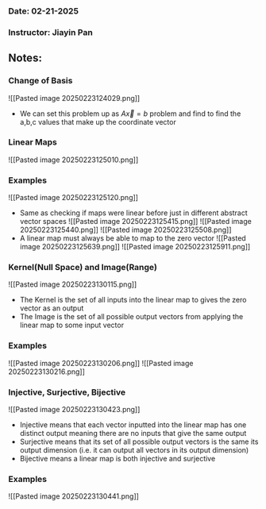 ### Date: 02-21-2025
### Instructor: Jiayin Pan


## Notes:
### Change of Basis
![[Pasted image 20250223124029.png]]
- We can set this problem up as $A\vec{x}=b$ problem and find to find the a,b,c values that make up the coordinate vector

### Linear Maps
![[Pasted image 20250223125010.png]]

### Examples
![[Pasted image 20250223125120.png]]
- Same as checking if maps were linear before just in different abstract vector spaces
![[Pasted image 20250223125415.png]]
![[Pasted image 20250223125440.png]]
![[Pasted image 20250223125508.png]]
- A linear map must always be able to map to the zero vector
![[Pasted image 20250223125639.png]]
![[Pasted image 20250223125911.png]]

### Kernel(Null Space) and Image(Range)
![[Pasted image 20250223130115.png]]
 - The Kernel is the set of all inputs into the linear map to gives the zero vector as an output
 - The Image is the set of all possible output vectors from applying the linear map to some input vector 
### Examples
![[Pasted image 20250223130206.png]]
![[Pasted image 20250223130216.png]]


### Injective, Surjective, Bijective
![[Pasted image 20250223130423.png]]
- Injective means that each vector inputted into the linear map has one distinct output meaning there are no inputs that give the same output
- Surjective means that its set of all possible output vectors is the same its output dimension (i.e. it can output all vectors in its output dimension)
- Bijective means a linear map is both injective and surjective
### Examples
![[Pasted image 20250223130441.png]]
